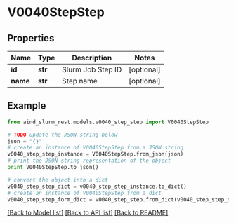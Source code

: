 # V0040StepStep


## Properties

Name | Type | Description | Notes
------------ | ------------- | ------------- | -------------
**id** | **str** | Slurm Job Step ID | [optional] 
**name** | **str** | Step name | [optional] 

## Example

```python
from aind_slurm_rest.models.v0040_step_step import V0040StepStep

# TODO update the JSON string below
json = "{}"
# create an instance of V0040StepStep from a JSON string
v0040_step_step_instance = V0040StepStep.from_json(json)
# print the JSON string representation of the object
print V0040StepStep.to_json()

# convert the object into a dict
v0040_step_step_dict = v0040_step_step_instance.to_dict()
# create an instance of V0040StepStep from a dict
v0040_step_step_form_dict = v0040_step_step.from_dict(v0040_step_step_dict)
```
[[Back to Model list]](../README.md#documentation-for-models) [[Back to API list]](../README.md#documentation-for-api-endpoints) [[Back to README]](../README.md)


